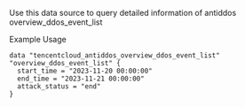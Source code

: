Use this data source to query detailed information of antiddos overview_ddos_event_list

Example Usage

```hcl
data "tencentcloud_antiddos_overview_ddos_event_list" "overview_ddos_event_list" {
  start_time = "2023-11-20 00:00:00"
  end_time = "2023-11-21 00:00:00"
  attack_status = "end"
}
```